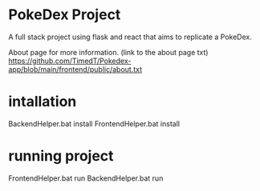 # PokeDex Project

A full stack project using flask and react that aims to replicate a PokeDex.

About page for more information.
(link to the about page txt)
https://github.com/TimedT/Pokedex-app/blob/main/frontend/public/about.txt

# intallation 
BackendHelper.bat install 
FrontendHelper.bat install 

# running project

FrontendHelper.bat run
BackendHelper.bat run

